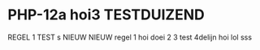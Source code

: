 # PHP-12a  hoi3 TESTDUIZEND
REGEL 1 TEST s NIEUW NIEUW  regel 1
hoi
doei 2 3 test 4delijn hoi
lol
sss
